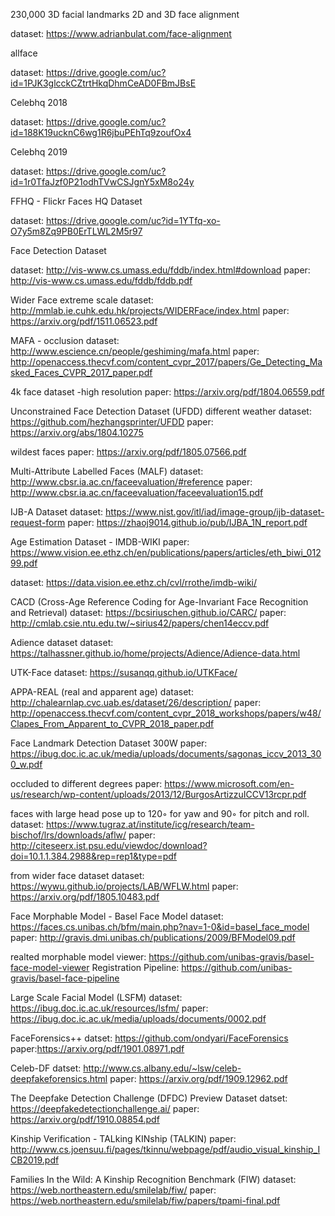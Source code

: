 230,000 3D facial landmarks 2D and 3D face alignment

dataset: https://www.adrianbulat.com/face-alignment  

allface

dataset: https://drive.google.com/uc?id=1PJK3glcckCZtrtHkqDhmCeAD0FBmJBsE


Celebhq 2018

dataset: https://drive.google.com/uc?id=188K19ucknC6wg1R6jbuPEhTq9zoufOx4


Celebhq 2019

dataset: https://drive.google.com/uc?id=1r0TfaJzf0P21odhTVwCSJgnY5xM8o24y


FFHQ - Flickr Faces HQ Dataset

dataset: https://drive.google.com/uc?id=1YTfq-xo-O7y5m8Zq9PB0ErTLWL2M5r97

Face Detection Dataset

dataset: http://vis-www.cs.umass.edu/fddb/index.html#download
paper: http://vis-www.cs.umass.edu/fddb/fddb.pdf


Wider Face extreme scale
dataset: http://mmlab.ie.cuhk.edu.hk/projects/WIDERFace/index.html
paper: https://arxiv.org/pdf/1511.06523.pdf


MAFA - occlusion
dataset: http://www.escience.cn/people/geshiming/mafa.html
paper: http://openaccess.thecvf.com/content_cvpr_2017/papers/Ge_Detecting_Masked_Faces_CVPR_2017_paper.pdf


4k face dataset -high resolution
paper: https://arxiv.org/pdf/1804.06559.pdf


Unconstrained Face Detection Dataset (UFDD)
different weather
dataset: https://github.com/hezhangsprinter/UFDD
paper: https://arxiv.org/abs/1804.10275


wildest faces
paper: https://arxiv.org/pdf/1805.07566.pdf


Multi-Attribute Labelled Faces (MALF)
dataset: http://www.cbsr.ia.ac.cn/faceevaluation/#reference
paper: http://www.cbsr.ia.ac.cn/faceevaluation/faceevaluation15.pdf


IJB-A Dataset
dataset: https://www.nist.gov/itl/iad/image-group/ijb-dataset-request-form
paper: https://zhaoj9014.github.io/pub/IJBA_1N_report.pdf


Age Estimation Dataset - IMDB-WIKI
paper: https://www.vision.ee.ethz.ch/en/publications/papers/articles/eth_biwi_01299.pdf


dataset: https://data.vision.ee.ethz.ch/cvl/rrothe/imdb-wiki/


CACD (Cross-Age Reference Coding for Age-Invariant Face Recognition and Retrieval)
dataset: https://bcsiriuschen.github.io/CARC/
paper: http://cmlab.csie.ntu.edu.tw/~sirius42/papers/chen14eccv.pdf


Adience dataset
dataset: https://talhassner.github.io/home/projects/Adience/Adience-data.html


UTK-Face
dataset: https://susanqq.github.io/UTKFace/

APPA-REAL (real and apparent age)
dataset: http://chalearnlap.cvc.uab.es/dataset/26/description/
paper: http://openaccess.thecvf.com/content_cvpr_2018_workshops/papers/w48/Clapes_From_Apparent_to_CVPR_2018_paper.pdf

Face Landmark Detection Dataset 300W
paper: https://ibug.doc.ic.ac.uk/media/uploads/documents/sagonas_iccv_2013_300_w.pdf

occluded to different degrees
paper: https://www.microsoft.com/en-us/research/wp-content/uploads/2013/12/BurgosArtizzuICCV13rcpr.pdf

faces with large head pose up to 120◦ for yaw and 90◦ for pitch and roll.
dataset: https://www.tugraz.at/institute/icg/research/team-bischof/lrs/downloads/aflw/
paper: http://citeseerx.ist.psu.edu/viewdoc/download?doi=10.1.1.384.2988&rep=rep1&type=pdf

from wider face dataset
dataset: https://wywu.github.io/projects/LAB/WFLW.html
paper: https://arxiv.org/pdf/1805.10483.pdf


Face Morphable Model - Basel Face Model
dataset: https://faces.cs.unibas.ch/bfm/main.php?nav=1-0&id=basel_face_model
paper: http://gravis.dmi.unibas.ch/publications/2009/BFModel09.pdf

realted
morphable model viewer: https://github.com/unibas-gravis/basel-face-model-viewer
Registration Pipeline: https://github.com/unibas-gravis/basel-face-pipeline

Large Scale Facial Model (LSFM)
dataset: https://ibug.doc.ic.ac.uk/resources/lsfm/
paper: https://ibug.doc.ic.ac.uk/media/uploads/documents/0002.pdf

FaceForensics++
datset: https://github.com/ondyari/FaceForensics
paper:https://arxiv.org/pdf/1901.08971.pdf

Celeb-DF
datset: http://www.cs.albany.edu/~lsw/celeb-deepfakeforensics.html
paper: https://arxiv.org/pdf/1909.12962.pdf

The Deepfake Detection Challenge (DFDC) Preview Dataset
datset: https://deepfakedetectionchallenge.ai/
paper: https://arxiv.org/pdf/1910.08854.pdf


Kinship Verification - TALking KINship (TALKIN)
paper: http://www.cs.joensuu.fi/pages/tkinnu/webpage/pdf/audio_visual_kinship_ICB2019.pdf

Families In the Wild: A Kinship Recognition Benchmark (FIW)
dataset: https://web.northeastern.edu/smilelab/fiw/
paper: https://web.northeastern.edu/smilelab/fiw/papers/tpami-final.pdf
